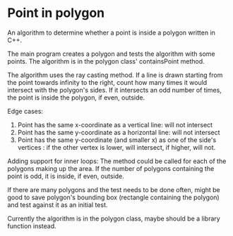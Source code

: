 # Point in polygon
An algorithm to determine whether a point is inside a polygon written in C++.

The main program creates a polygon and tests the algorithm with some points. The algorithm is in the polygon class' containsPoint method.

The algorithm uses the ray casting method. If a line is drawn starting from the point towards infinity to the right, count how many times it would intersect with the polygon's sides. If it intersects an odd number of times, the point is inside the polygon, if even, outside.

Edge cases:
1. Point has the same x-coordinate as a vertical line: will not intersect
2. Point has the same y-coordinate as a horizontal line: will not intersect
3. Point has the same y-coordinate (and smaller x) as one of the side's vertices : if the other vertex is lower, will intersect, if higher, will not.

Adding support for inner loops: The method could be called for each of the polygons making up the area. If the number of polygons containing the point is odd, it is inside, if even, outside.

If there are many polygons and the test needs to be done often, might be good to save polygon's bounding box (rectangle containing the polygon) and test against it as an initial test.

Currently the algorithm is in the polygon class, maybe should be a library function instead.